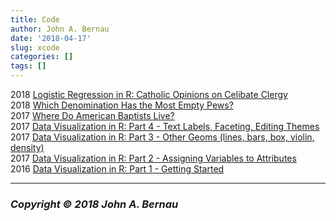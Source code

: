 ```yaml
---
title: Code
author: John A. Bernau
date: '2018-04-17'
slug: xcode
categories: []
tags: []
---
```


2018 [Logistic Regression in R: Catholic Opinions on Celibate Clergy](/code/logistic_gallup/)  
2018 [Which Denomination Has the Most Empty Pews?](/code/congregation_size/)  
2017 [Where Do American Baptists Live?](/code/baylor/)  
2017 [Data Visualization in R: Part 4 - Text Labels, Faceting, Editing Themes](/code/dataviz4/)  
2017 [Data Visualization in R: Part 3 - Other Geoms (lines, bars, box, violin, density)](/code/dataviz3/)  
2017 [Data Visualization in R: Part 2 - Assigning Variables to Attributes](/code/dataviz2/)  
2016 [Data Visualization in R: Part 1 - Getting Started](/code/dataviz1/)


___

### *Copyright &copy; 2018 John A. Bernau*